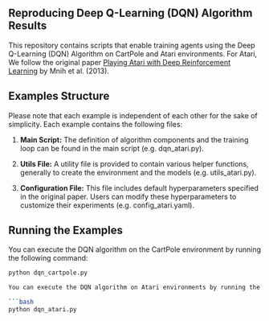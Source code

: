 ## Reproducing Deep Q-Learning (DQN) Algorithm Results

This repository contains scripts that enable training agents using the Deep Q-Learning (DQN) Algorithm on CartPole and Atari environments. For Atari, We follow the original paper [Playing Atari with Deep Reinforcement Learning](https://arxiv.org/abs/1312.5602) by Mnih et al. (2013).


## Examples Structure

Please note that each example is independent of each other for the sake of simplicity. Each example contains the following files:

1. **Main Script:** The definition of algorithm components and the training loop can be found in the main script  (e.g. dqn_atari.py).

2. **Utils File:** A utility file is provided to contain various helper functions, generally to create the environment and the models (e.g. utils_atari.py).

3. **Configuration File:** This file includes default hyperparameters specified in the original paper. Users can modify these hyperparameters to customize their experiments  (e.g. config_atari.yaml).


## Running the Examples

You can execute the DQN algorithm on the CartPole environment by running the following command:

```bash
python dqn_cartpole.py

You can execute the DQN algorithm on Atari environments by running the following command:

```bash
python dqn_atari.py
```

``` 
